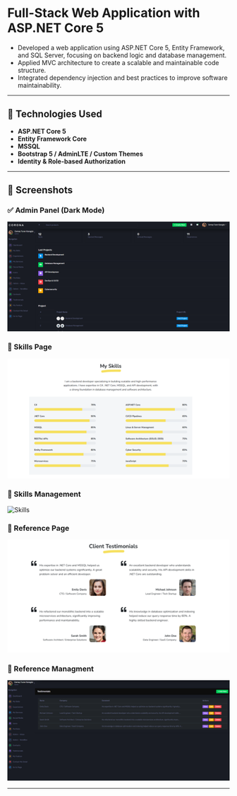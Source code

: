  # Full-Stack Web Application with ASP.NET Core 5
 -  Developed a web application using ASP.NET Core 5, Entity Framework, and SQL Server,
 focusing on backend logic and database management.
- Applied MVC architecture to create a scalable and maintainable code structure.
-  Integrated dependency injection and best practices to improve software maintainability.

---

## 🧩 Technologies Used

- **ASP.NET Core 5**
- **Entity Framework Core**
- **MSSQL**
- **Bootstrap 5 / AdminLTE / Custom Themes**
- **Identity & Role-based Authorization**

---

## 📸 Screenshots

### ✅ Admin Panel (Dark Mode)
![Admin Panel](/screenshots/AdminDash.png)

### 🧠 Skills Page
![Skills](/screenshots/Skills.png)

### 🧠 Skills Management
![Skills](/screenshots/AdminSkillManagment.png)

### 👤 Reference Page
![Portfolio](/screenshots/Testimonials.png)

### 👤 Reference Managment
![Portfolio](/screenshots/AdminReferenceManagment.png)

---
